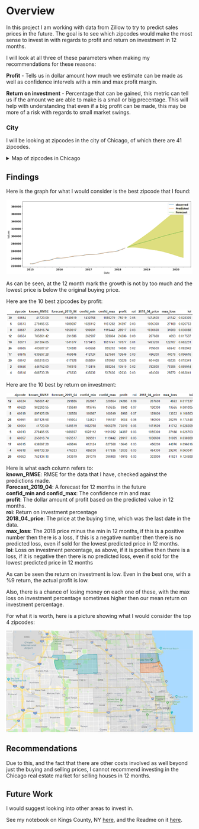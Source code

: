 # Overview  

In this project I am working with data from Zillow to try to predict sales prices in the future. The goal is to see which zipcodes would make the most sense to invest in with regards to profit and return on investment in 12 months.  

I will look at all three of these parameters when making my recommendations for these reasons: 
  
**Profit** - Tells us in dollar amount how much we estimate can be made as well as confidence intervels with a min and max profit margin.  
  
**Return on investment** - Percentage that can be gained, this metric can tell us if the amount we are able to make is a small or big precentage. This will help with understanding that even if a big profit can be made, this may be more of a risk with regards to small market swings. 

  
### City  

I will be looking at zipcodes in the city of Chicago, of which there are 41 zipcodes.   

<details><summary>Map of zipcodes in Chicago</summary>
<img src='Chicago_zipcodes.png'>
</details>

## Findings

Here is the graph for what I would consider is the best zipcode that I found:

<img src='Chicago_best.png'>

As can be seen, at the 12 month mark the growth is not by too much and the lowest price is below the original buying price.

Here are the 10 best zipcodes by profit:

<img src='Chicago_profit.png'>

Here are the 10 best by return on investment:

<img src='Chicago_roi.png'>

Here is what each column refers to:  
**known_RMSE**: RMSE for the data that I have, checked against the predictions made.  
**Forecast_2019_04**: A forecast for 12 months in the future  
**confid_min and confid_max**: The confidence min and max  
**profit**: The dollar amount of profit based on the predicted value in 12 months.  
**roi**: Return on investment percentage  
**2018_04_price**: The price at the buying time, which was the last date in the data.  
**max_loss**: The 2018 price minus the min in 12 months, if this is a positive number then there is a loss, if this is a negative number then there is no predicted loss, even if sold for the lowest predicted price in 12 months.  
**loi**: Loss on investment percentage, as above, if it is positive then there is a loss, if it is negative then there is no predicted loss, even if sold for the lowest predicted price in 12 months  

As can be seen the return on investment is low. Even in the best one, with a %9 return, the actual profit is low.  

Also, there is a chance of losing money on each one of these, with the max loss on investment percentage sometimes higher then our mean return on investment percentage.

For what it is worth, here is a picture showing what I would consider the top 4 zipcodes:

<img src='5_best.png'>

## Recommendations

Due to this, and the fact that there are other costs involved as well beyond just the buying and selling prices, I cannot recommend investing in the Chicago real estate market for selling houses in 12 months.  


## Future Work

I would suggest looking into other areas to invest in.

See my notebook on Kings County, NY [here](Brooklyn.ipynb), and the Readme on it [here](Brooklyn.md).